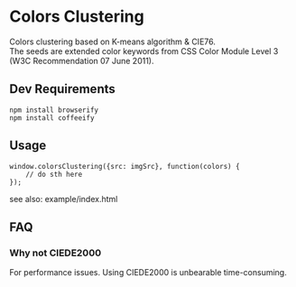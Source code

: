 # Colors Clustering

Colors clustering based on K-means algorithm & CIE76.  
The seeds are extended color keywords from 
CSS Color Module Level 3 (W3C Recommendation 07 June 2011).

## Dev Requirements

```
npm install browserify
npm install coffeeify
```

## Usage

```
window.colorsClustering({src: imgSrc}, function(colors) {
    // do sth here
});
```

see also: example/index.html

## FAQ

### Why not CIEDE2000

For performance issues.
Using CIEDE2000 is unbearable time-consuming.
